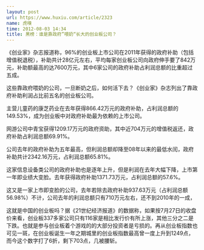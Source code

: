 ```yaml
---
layout: post
url: https://www.huxiu.com/article/2323
name: 虎嗅
time: 2012-08-03 14:34
title: 黑榜：谁是靠政府”喂奶“长大的创业板公司？
---
```

《创业家》杂志报道称，96%的创业板上市公司在2011年获得的政府补助（包括增值税退税），补助共计28亿元左右，平均每家创业板公司向政府伸手要了842万元，补助额最高的达7600万元，其中6家公司的政府补助占利润总额的比重超过五成。

这些靠政府喂奶的公司，一旦断奶之后，如何活下去？《创业家》杂志列出了靠政府补助利润占比前五名的创业板公司。

主营儿童药的康芝药业在去年获得866.42万元的政府补助，占利润总额的149.53%，成为创业板中对政府补助最为依赖的上市公司。

网游公司中青宝获得1209.17万元的政府资助，其中近704万元的增值税返还，政府补助占利润总额69.91%。

公司去年的政府补助为五年最高，但利润总额却降至08年以来的最低水闰，政府补助共计2342.16万元，占利润总额65.81%。

这家信息设备类公司的政府补助也是逐年上升，但是利润在去年大幅下降，上市第一年即业绩大变脸。去年获得政府补助1371.73万元，占利润总额的57.6%。

这又是一家上市即变脸的公司，去年若除去政府补助937.63万元（占利润总额56.98%）不计，公司去年的利润总额只有710万元左右，还不到2010年的一成，

这就是中国的创业板吗？据《21世纪经济报道》的数据称，如果按7月27日的收盘价来看，创业板337多家公司只有116家是相比发行价有所上涨，其他三分之二是下跌。也就是参与创业板着个游戏的的大部分投资者是亏损的。再从创业板指数也可见一斑，在创业板诞生一年之期城里的创业板指数最高曾一度上升到1249点，而今这个数字打了6折，剩下703点，几被腰斩。

